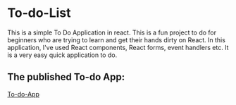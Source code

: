# To-do-List

This is a simple To Do Application in react. This is a fun project to do for beginners who are trying to learn and get their hands dirty on React. In this application, I've used React components, React forms, event handlers etc. It is a very easy quick application to do.

## The published To-do App:

[To-do-App](https://kartikbhushan.github.io/To-do-List/)

